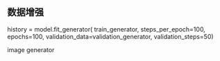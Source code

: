 ## 数据增强

history = model.fit_generator(
      train_generator,
      steps_per_epoch=100,
      epochs=100,
      validation_data=validation_generator,
      validation_steps=50)

image generator 